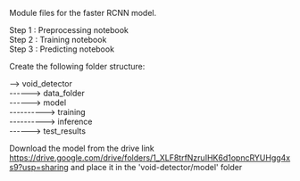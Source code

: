 Module files for the faster RCNN model. 

Step 1 : Preprocessing notebook <br/>
Step 2 : Training notebook<br/>
Step 3 : Predicting notebook<br/>


Create the following folder structure:

--> void_detector </br>
------> data_folder </br>
------> model </br>
----------> training </br>
----------> inference </br>
------> test_results </br>

Download the model from the drive link https://drive.google.com/drive/folders/1_XLF8trfNzruIHK6d1opncRYUHgg4xs9?usp=sharing and place it in the 'void-detector/model' folder
